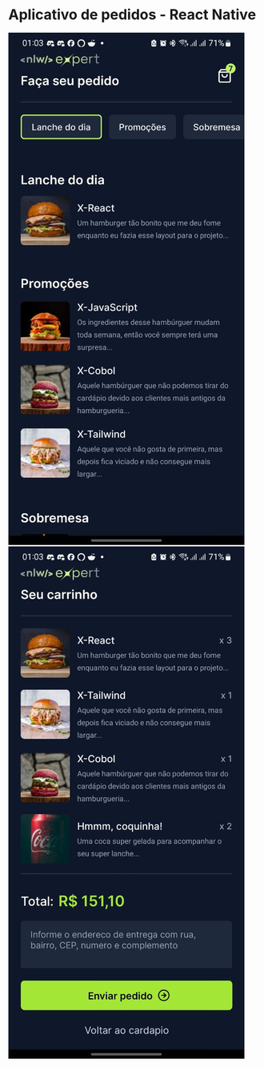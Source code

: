 # Aplicativo de pedidos - React Native

<img src='./example/home.jpeg'>

  
<img src='./example/cart.jpeg'>
